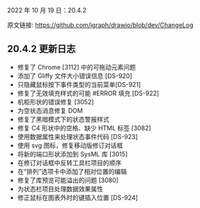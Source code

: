 2022 年 10 月 19 日：20.4.2

原文链接: https://github.com/jgraph/drawio/blob/dev/ChangeLog

## 20.4.2 更新日志

- 修复了 Chrome [3112] 中的可拖动元素问题
- 添加了 Gliffy 文件大小错误信息 [DS-920]
- 只隐藏鼠标按下事件类型的当前菜单[DS-921]
- 修复了无效填充样式的可能 #ERROR 填充 [DS-922]
- 机柜形状的错误修复 [3052]
- 为空状态消息修复 DOM
- 修复了黑暗模式下的状态警报样式
- 修复 C4 形状中的空格、缺少 HTML 标签 [3082]
- 使用数据属性来处理状态事件代码 [DS-923]
- 使用 svg 图标，修复移动版修订对话框
- 将新的端口形状添加到 SysML 库 [3015]
- 在修订对话框中反转工具栏项目的顺序
- 在“排列”选项卡中添加了相对位置的编辑
- 修复了库预览可能溢出的问题 [3080]
- 为状态栏项目处理数据效果属性
- 修正鼠标在图表外时的键插入位置 [DS-924]
